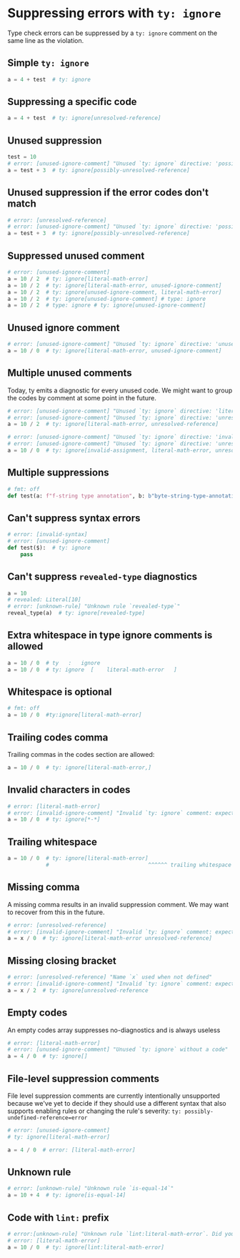 # Suppressing errors with `ty: ignore`

Type check errors can be suppressed by a `ty: ignore` comment on the same line as the violation.

## Simple `ty: ignore`

```py
a = 4 + test  # ty: ignore
```

## Suppressing a specific code

```py
a = 4 + test  # ty: ignore[unresolved-reference]
```

## Unused suppression

```py
test = 10
# error: [unused-ignore-comment] "Unused `ty: ignore` directive: 'possibly-unresolved-reference'"
a = test + 3  # ty: ignore[possibly-unresolved-reference]
```

## Unused suppression if the error codes don't match

```py
# error: [unresolved-reference]
# error: [unused-ignore-comment] "Unused `ty: ignore` directive: 'possibly-unresolved-reference'"
a = test + 3  # ty: ignore[possibly-unresolved-reference]
```

## Suppressed unused comment

```py
# error: [unused-ignore-comment]
a = 10 / 2  # ty: ignore[literal-math-error]
a = 10 / 2  # ty: ignore[literal-math-error, unused-ignore-comment]
a = 10 / 2  # ty: ignore[unused-ignore-comment, literal-math-error]
a = 10 / 2  # ty: ignore[unused-ignore-comment] # type: ignore
a = 10 / 2  # type: ignore # ty: ignore[unused-ignore-comment]
```

## Unused ignore comment

```py
# error: [unused-ignore-comment] "Unused `ty: ignore` directive: 'unused-ignore-comment'"
a = 10 / 0  # ty: ignore[literal-math-error, unused-ignore-comment]
```

## Multiple unused comments

Today, ty emits a diagnostic for every unused code. We might want to group the codes by comment at
some point in the future.

```py
# error: [unused-ignore-comment] "Unused `ty: ignore` directive: 'literal-math-error'"
# error: [unused-ignore-comment] "Unused `ty: ignore` directive: 'unresolved-reference'"
a = 10 / 2  # ty: ignore[literal-math-error, unresolved-reference]

# error: [unused-ignore-comment] "Unused `ty: ignore` directive: 'invalid-assignment'"
# error: [unused-ignore-comment] "Unused `ty: ignore` directive: 'unresolved-reference'"
a = 10 / 0  # ty: ignore[invalid-assignment, literal-math-error, unresolved-reference]
```

## Multiple suppressions

```py
# fmt: off
def test(a: f"f-string type annotation", b: b"byte-string-type-annotation"): ...  # ty: ignore[fstring-type-annotation, byte-string-type-annotation]
```

## Can't suppress syntax errors

<!-- blacken-docs:off -->

```py
# error: [invalid-syntax]
# error: [unused-ignore-comment]
def test($):  # ty: ignore
    pass
```

<!-- blacken-docs:on -->

## Can't suppress `revealed-type` diagnostics

```py
a = 10
# revealed: Literal[10]
# error: [unknown-rule] "Unknown rule `revealed-type`"
reveal_type(a)  # ty: ignore[revealed-type]
```

## Extra whitespace in type ignore comments is allowed

```py
a = 10 / 0  # ty   :   ignore
a = 10 / 0  # ty: ignore  [    literal-math-error   ]
```

## Whitespace is optional

```py
# fmt: off
a = 10 / 0  #ty:ignore[literal-math-error]
```

## Trailing codes comma

Trailing commas in the codes section are allowed:

```py
a = 10 / 0  # ty: ignore[literal-math-error,]
```

## Invalid characters in codes

```py
# error: [literal-math-error]
# error: [invalid-ignore-comment] "Invalid `ty: ignore` comment: expected a alphanumeric character or `-` or `_` as code"
a = 10 / 0  # ty: ignore[*-*]
```

## Trailing whitespace

<!-- blacken-docs:off -->

```py
a = 10 / 0  # ty: ignore[literal-math-error]
            #                               ^^^^^^ trailing whitespace
```

<!-- blacken-docs:on -->

## Missing comma

A missing comma results in an invalid suppression comment. We may want to recover from this in the
future.

```py
# error: [unresolved-reference]
# error: [invalid-ignore-comment] "Invalid `ty: ignore` comment: expected a comma separating the rule codes"
a = x / 0  # ty: ignore[literal-math-error unresolved-reference]
```

## Missing closing bracket

```py
# error: [unresolved-reference] "Name `x` used when not defined"
# error: [invalid-ignore-comment] "Invalid `ty: ignore` comment: expected a comma separating the rule codes"
a = x / 2  # ty: ignore[unresolved-reference
```

## Empty codes

An empty codes array suppresses no-diagnostics and is always useless

```py
# error: [literal-math-error]
# error: [unused-ignore-comment] "Unused `ty: ignore` without a code"
a = 4 / 0  # ty: ignore[]
```

## File-level suppression comments

File level suppression comments are currently intentionally unsupported because we've yet to decide
if they should use a different syntax that also supports enabling rules or changing the rule's
severity: `ty: possibly-undefined-reference=error`

```py
# error: [unused-ignore-comment]
# ty: ignore[literal-math-error]

a = 4 / 0  # error: [literal-math-error]
```

## Unknown rule

```py
# error: [unknown-rule] "Unknown rule `is-equal-14`"
a = 10 + 4  # ty: ignore[is-equal-14]
```

## Code with `lint:` prefix

```py
# error:[unknown-rule] "Unknown rule `lint:literal-math-error`. Did you mean `literal-math-error`?"
# error: [literal-math-error]
a = 10 / 0  # ty: ignore[lint:literal-math-error]
```
